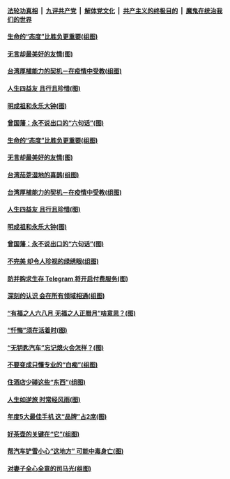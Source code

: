 

####  [法轮功真相](../../../../basic/blob/master/README.md?t=12280702) &nbsp;|&nbsp; [九评共产党](../../../../9ping.md/blob/master/README.md?t=12280702) &nbsp;|&nbsp; [解体党文化](../../../../jtdwh.md/blob/master/README.md?t=12280702)  &nbsp;|&nbsp; [共产主义的终极目的](../../../../gczydzjmd.md/blob/master/README.md?t=12280702) &nbsp;|&nbsp; [魔鬼在统治我们的世界](../../../../mgztzwmdsj.md/blob/master/README.md?t=12280702) 

#### [生命的“态度”比胜负更重要(组图)](../pages/p8/957100.md?t=12280702) 

#### [无言却最美好的友情(图)](../pages/p8/956939.md?t=12280702) 

#### [台湾厚植能力的契机－在疫情中受教(组图)](../pages/p8/957115.md?t=12280702) 

#### [人生四益友 且行且珍惜(图)](../pages/p8/957058.md?t=12280702) 

#### [明成祖和永乐大钟(图)](../pages/p8/956938.md?t=12280702) 

#### [曾国藩：永不说出口的“六句话”(图)](../pages/p8/956943.md?t=12280702) 

#### [生命的“态度”比胜负更重要(组图)](../pages/p8/957100.md?t=12280702) 

#### [无言却最美好的友情(图)](../pages/p8/956939.md?t=12280702) 

#### [台湾茄萣湿地的喜鹊(组图)](../pages/p8/957120.md?t=12280702) 

#### [台湾厚植能力的契机－在疫情中受教(组图)](../pages/p8/957115.md?t=12280702) 

#### [人生四益友 且行且珍惜(图)](../pages/p8/957058.md?t=12280702) 

#### [明成祖和永乐大钟(图)](../pages/p8/956938.md?t=12280702) 

#### [曾国藩：永不说出口的“六句话”(图)](../pages/p8/956943.md?t=12280702) 

#### [不完美 却令人珍视的绿绣眼(组图)](../pages/p8/957014.md?t=12280702) 

#### [防并购求生存 Telegram 将开启付费服务(图)](../pages/p8/957004.md?t=12280702) 

#### [深刻的认识 会在所有领域相通(组图)](../pages/p8/956998.md?t=12280702) 

#### [“有福之人六八月 无福之人正腊月”啥意思？(图)](../pages/p8/956910.md?t=12280702) 

#### [“忏悔”须在活着时(图)](../pages/p8/956717.md?t=12280702) 

#### [“无钥匙汽车”忘记熄火会怎样？(图)](../pages/p8/956904.md?t=12280702) 

#### [不要变成只懂专业的“白痴”(组图)](../pages/p8/956890.md?t=12280702) 

#### [住酒店少碰这些“东西”(组图)](../pages/p8/956887.md?t=12280702) 

#### [人生如逆旅 时常经风雨(图)](../pages/p8/956704.md?t=12280702) 

#### [年度5大最佳手机 这“品牌”占2席(图)](../pages/p8/956783.md?t=12280702) 

#### [好茶壶的关键在“它”(组图)](../pages/p8/955764.md?t=12280702) 

#### [帮汽车铲雪小心“这地方” 可能中毒身亡(图)](../pages/p8/956700.md?t=12280702) 

#### [对妻子全心全意的司马光(组图)](../pages/p8/956190.md?t=12280702) 

